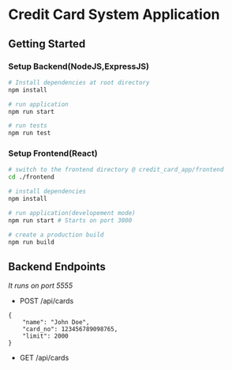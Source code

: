 # Credit Card System Application

## Getting Started

### Setup Backend(NodeJS,ExpressJS)
```sh
# Install dependencies at root directory
npm install

# run application
npm run start

# run tests
npm run test
```

### Setup Frontend(React)
```sh
# switch to the frontend directory @ credit_card_app/frontend
cd ./frontend

# install dependencies
npm install

# run application(developement mode)
npm run start # Starts on port 3000

# create a production build
npm run build
```

## Backend Endpoints
*It runs on port 5555*
- POST /api/cards
```
{
    "name": "John Doe",
    "card_no": 123456789098765,
    "limit": 2000
}
```
- GET /api/cards


